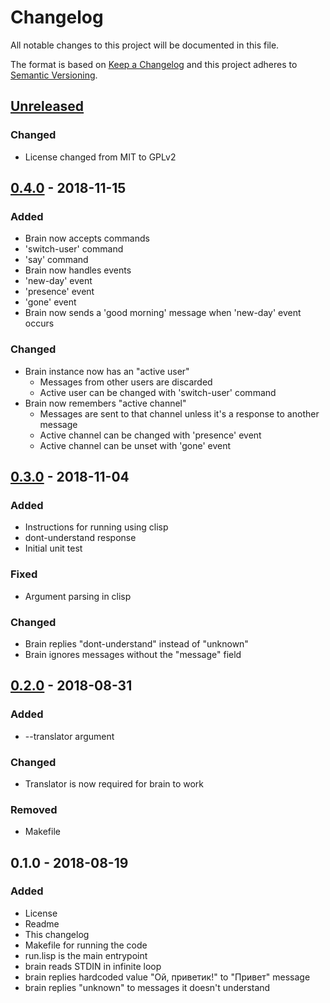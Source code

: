 # Changelog
All notable changes to this project will be documented in this file.

The format is based on [Keep a Changelog](http://keepachangelog.com/en/1.0.0/)
and this project adheres to [Semantic Versioning](http://semver.org/spec/v2.0.0.html).

## [Unreleased]
### Changed
- License changed from MIT to GPLv2

## [0.4.0] - 2018-11-15
### Added
- Brain now accepts commands
- 'switch-user' command
- 'say' command
- Brain now handles events
- 'new-day' event
- 'presence' event
- 'gone' event
- Brain now sends a 'good morning' message when 'new-day' event occurs

### Changed
- Brain instance now has an "active user"
  - Messages from other users are discarded
  - Active user can be changed with 'switch-user' command
- Brain now remembers "active channel"
  - Messages are sent to that channel unless it's a response to another message
  - Active channel can be changed with 'presence' event
  - Active channel can be unset with 'gone' event

## [0.3.0] - 2018-11-04
### Added
- Instructions for running using clisp
- dont-understand response
- Initial unit test

### Fixed
- Argument parsing in clisp

### Changed
- Brain replies "dont-understand" instead of "unknown"
- Brain ignores messages without the "message" field

## [0.2.0] - 2018-08-31
### Added
- --translator argument

### Changed
- Translator is now required for brain to work

### Removed
- Makefile

## 0.1.0 - 2018-08-19
### Added
- License
- Readme
- This changelog
- Makefile for running the code
- run.lisp is the main entrypoint
- brain reads STDIN in infinite loop
- brain replies hardcoded value "Ой, приветик!" to "Привет" message
- brain replies "unknown" to messages it doesn't understand

[Unreleased]: https://github.com/aragaer/pa_brain/compare/v0.4.0...HEAD
[0.4.0]: https://github.com/aragaer/pa_brain/compare/v0.3.0...v0.4.0
[0.3.0]: https://github.com/aragaer/pa_brain/compare/v0.2.0...v0.3.0
[0.2.0]: https://github.com/aragaer/pa_brain/compare/v0.1.0...v0.2.0
